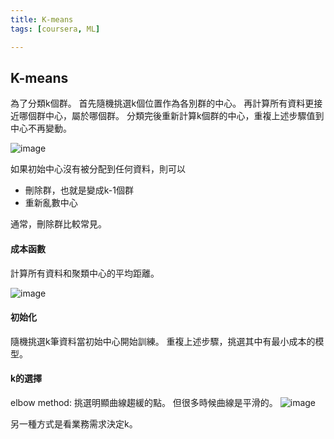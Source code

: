 ```yaml
---
title: K-means
tags: [coursera, ML]

---
```


## K-means
為了分類k個群。
首先隨機挑選k個位置作為各別群的中心。
再計算所有資料更接近哪個群中心，屬於哪個群。
分類完後重新計算k個群的中心，重複上述步驟值到中心不再變動。

![image](https://hackmd.io/_uploads/r1UGS2GDC.png)

如果初始中心沒有被分配到任何資料，則可以
* 刪除群，也就是變成k-1個群
* 重新亂數中心

通常，刪除群比較常見。

#### 成本函數
計算所有資料和聚類中心的平均距離。

![image](https://hackmd.io/_uploads/S1g_wDmvR.png)


#### 初始化
隨機挑選k筆資料當初始中心開始訓練。
重複上述步驟，挑選其中有最小成本的模型。

#### k的選擇
elbow method: 挑選明顯曲線趨緩的點。
但很多時候曲線是平滑的。
![image](https://hackmd.io/_uploads/r1QlhvmPC.png)

另一種方式是看業務需求決定k。